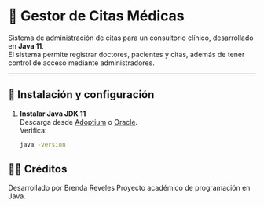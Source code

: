 # 🏥 Gestor de Citas Médicas

Sistema de administración de citas para un consultorio clínico, desarrollado en **Java 11**.  
El sistema permite registrar doctores, pacientes y citas, además de tener control de acceso mediante administradores.

---

## 🚀 Instalación y configuración

1. **Instalar Java JDK 11**  
   Descarga desde [Adoptium](https://adoptium.net/) o [Oracle](https://www.oracle.com/java/technologies/javase/jdk11-archive-downloads.html).  
   Verifica:
   ```bash
   java -version
   
## 👩‍💻 Créditos

Desarrollado por Brenda Reveles
Proyecto académico de programación en Java.
